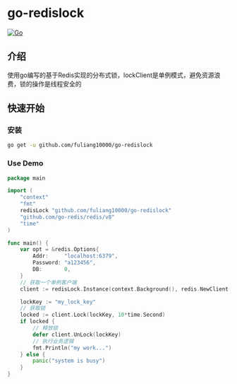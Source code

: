 # go-redislock

[![Go](https://img.shields.io/badge/Go->=1.21-green)](https://go.dev)

## 介绍
使用go编写的基于Redis实现的分布式锁，lockClient是单例模式，避免资源浪费，锁的操作是线程安全的

## 快速开始

### 安装
```bash
go get -u github.com/fuliang10000/go-redislock
```

### Use Demo
```go
package main

import (
	"context"
	"fmt"
	redisLock "github.com/fuliang10000/go-redislock"
	"github.com/go-redis/redis/v8"
	"time"
)

func main() {
	var opt = &redis.Options{
		Addr:     "localhost:6379",
		Password: "a123456",
		DB:       0,
	}
	// 获取一个单例客户端
	client := redisLock.Instance(context.Background(), redis.NewClient(opt))

	lockKey := "my_lock_key"
	// 获取锁
	locked := client.Lock(lockKey, 10*time.Second)
	if locked {
		// 释放锁
		defer client.UnLock(lockKey)
		// 执行业务逻辑
		fmt.Println("my work...")
	} else {
		panic("system is busy")
	}
}

```